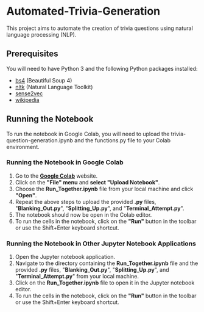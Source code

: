 # Automated-Trivia-Generation
This project aims to automate the creation of trivia questions using natural language processing (NLP).

## Prerequisites
You will need to have Python 3 and the following Python packages installed:
* [bs4](https://www.crummy.com/software/BeautifulSoup/) (Beautiful Soup 4)
* [nltk](https://www.nltk.org/) (Natural Language Toolkit)
* [sense2vec](https://github.com/explosion/sense2vec#pretrained-vectors)
* [wikipedia](https://github.com/goldsmith/Wikipedia)


## Running the Notebook
To run the notebook in Google Colab, you will need to upload the trivia-question-generation.ipynb and the functions.py file to your Colab environment.

### Running the Notebook in Google Colab
1. Go to the [**Google Colab**](https://colab.research.google.com/) website.
2. Click on the **"File" menu** and **select "Upload Notebook"**.
3. Choose the **Run_Together.ipynb** file from your local machine and click **"Open"**.
4. Repeat the above steps to upload the provided **.py** files, "**Blanking_Out.py**", "**Splitting_Up.py**", and "**Terminal_Attempt.py**".
5. The notebook should now be open in the Colab editor.
6. To run the cells in the notebook, click on the **"Run"** button in the toolbar or use the Shift+Enter keyboard shortcut.

### Running the Notebook in Other Jupyter Notebook Applications
1. Open the Jupyter notebook application.
2. Navigate to the directory containing the **Run_Together.ipynb** file and the provided **.py** files, "**Blanking_Out.py**", "**Splitting_Up.py**", and "**Terminal_Attempt.py**" from your local machine.
3. Click on the **Run_Together.ipynb** file to open it in the Jupyter notebook editor.
4. To run the cells in the notebook, click on the **"Run"** button in the toolbar or use the Shift+Enter keyboard shortcut.
